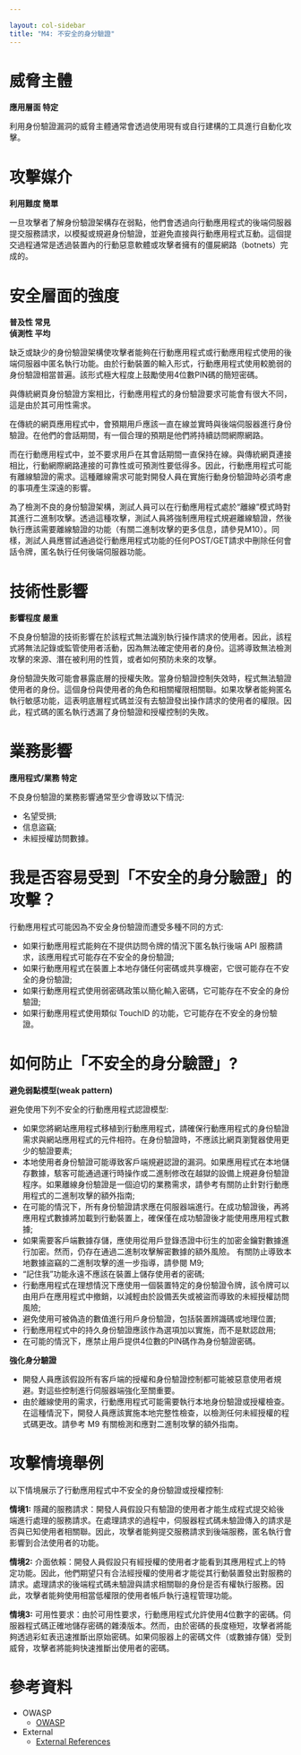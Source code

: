```yaml
---

layout: col-sidebar
title: "M4: 不安全的身分驗證"
---
```


# 威脅主體

**應用層面 特定**

利用身份驗證漏洞的威脅主體通常會透過使用現有或自行建構的工具進行自動化攻擊。

# 攻擊媒介		

**利用難度 簡單**

一旦攻擊者了解身份驗證架構存在弱點，他們會透過向行動應用程式的後端伺服器提交服務請求，以模擬或規避身份驗證，並避免直接與行動應用程式互動。這個提交過程通常是透過裝置內的行動惡意軟體或攻擊者擁有的僵屍網路（botnets）完成的。

# 安全層面的強度

**普及性 常見** <br />
**偵測性 平均**

缺乏或缺少的身份驗證架構使攻擊者能夠在行動應用程式或行動應用程式使用的後端伺服器中匿名執行功能。由於行動裝置的輸入形式，行動應用程式使用較脆弱的身份驗證相當普遍。該形式極大程度上鼓勵使用4位數PIN碼的簡短密碼。

與傳統網頁身份驗證方案相比，行動應用程式的身份驗證要求可能會有很大不同，這是由於其可用性需求。

在傳統的網頁應用程式中，會預期用戶應該一直在線並實時與後端伺服器進行身份驗證。在他們的會話期間，有一個合理的預期是他們將持續訪問網際網路。

而在行動應用程式中，並不要求用戶在其會話期間一直保持在線。與傳統網頁連接相比，行動網際網路連接的可靠性或可預測性要低得多。因此，行動應用程式可能有離線驗證的需求。這種離線需求可能對開發人員在實施行動身份驗證時必須考慮的事項產生深遠的影響。

為了檢測不良的身份驗證架構，測試人員可以在行動應用程式處於“離線”模式時對其進行二進制攻擊。透過這種攻擊，測試人員將強制應用程式規避離線驗證，然後執行應該需要離線驗證的功能（有關二進制攻擊的更多信息，請參見M10）。同樣，測試人員應嘗試通過從行動應用程式功能的任何POST/GET請求中刪除任何會話令牌，匿名執行任何後端伺服器功能。

# 技術性影響	

**影響程度 嚴重**

不良身份驗證的技術影響在於該程式無法識別執行操作請求的使用者。因此，該程式將無法記錄或監管使用者活動，因為無法確定使用者的身份。這將導致無法檢測攻擊的來源、潛在被利用的性質，或者如何預防未來的攻擊。

身份驗證失敗可能會暴露底層的授權失敗。當身份驗證控制失效時，程式無法驗證使用者的身份。這個身份與使用者的角色和相關權限相關聯。如果攻擊者能夠匿名執行敏感功能，這表明底層程式碼並沒有去驗證發出操作請求的使用者的權限。因此，程式碼的匿名執行透漏了身份驗證和授權控制的失敗。

# 業務影響
	
**應用程式/業務 特定** 
		

不良身份驗證的業務影響通常至少會導致以下情況:

- 名望受損;
- 信息盜竊;
- 未經授權訪問數據。

# 我是否容易受到「不安全的身分驗證」的攻擊？

行動應用程式可能因為不安全身份驗證而遭受多種不同的方式:

- 如果行動應用程式能夠在不提供訪問令牌的情況下匿名執行後端 API 服務請求，該應用程式可能存在不安全的身份驗證;
- 如果行動應用程式在裝置上本地存儲任何密碼或共享機密，它很可能存在不安全的身份驗證;
- 如果行動應用程式使用弱密碼政策以簡化輸入密碼，它可能存在不安全的身份驗證;
- 如果行動應用程式使用類似 TouchID 的功能，它可能存在不安全的身份驗證。

# 如何防止「不安全的身分驗證」?

**避免弱點模型(weak pattern)**

避免使用下列不安全的行動應用程式認證模型:

- 如果您將網站應用程式移植到行動應用程式，請確保行動應用程式的身份驗證需求與網站應用程式的元件相符。在身份驗證時，不應該比網頁瀏覽器使用更少的驗證要素;
- 本地使用者身份驗證可能導致客戶端規避認證的漏洞。如果應用程式在本地儲存數據，駭客可能通過運行時操作或二進制修改在越獄的設備上規避身份驗證程序。如果離線身份驗證是一個迫切的業務需求，請參考有關防止針對行動應用程式的二進制攻擊的額外指南;
- 在可能的情況下，所有身份驗證請求應在伺服器端進行。在成功驗證後，再將應用程式數據將加載到行動裝置上，確保僅在成功驗證後才能使用應用程式數據;
- 如果需要客戶端數據存儲，應使用從用戶登錄憑證中衍生的加密金鑰對數據進行加密。然而，仍存在通過二進制攻擊解密數據的額外風險。 有關防止導致本地數據盜竊的二進制攻擊的進一步指導，請參閱 M9;
- “記住我”功能永遠不應該在裝置上儲存使用者的密碼;
- 行動應用程式在理想情況下應使用一個裝置特定的身份驗證令牌，該令牌可以由用戶在應用程式中撤銷，以減輕由於設備丟失或被盜而導致的未經授權訪問風險;
- 避免使用可被偽造的數值進行用戶身份驗證，包括裝置辨識碼或地理位置;
- 行動應用程式中的持久身份驗證應該作為選項加以實施，而不是默認啟用;
- 在可能的情況下，應禁止用戶提供4位數的PIN碼作為身份驗證密碼。

**強化身分驗證**

- 開發人員應該假設所有客戶端的授權和身份驗證控制都可能被惡意使用者規避。對這些控制進行伺服器端強化至關重要。
- 由於離線使用的需求，行動應用程式可能需要執行本地身份驗證或授權檢查。在這種情況下，開發人員應該實施本地完整性檢查，以檢測任何未經授權的程式碼更改。請參考 M9 有關檢測和應對二進制攻擊的額外指南。

# 攻擊情境舉例

以下情境展示了行動應用程式中不安全的身份驗證或授權控制:

**情境1:** 隱藏的服務請求：開發人員假設只有驗證的使用者才能生成程式提交給後端進行處理的服務請求。在處理請求的過程中，伺服器程式碼未驗證傳入的請求是否與已知使用者相關聯。因此，攻擊者能夠提交服務請求到後端服務，匿名執行會影響到合法使用者的功能。

**情境2:** 介面依賴：開發人員假設只有經授權的使用者才能看到其應用程式上的特定功能。因此，他們期望只有合法經授權的使用者才能從其行動裝置發出對服務的請求。處理請求的後端程式碼未驗證與請求相關聯的身份是否有權執行服務。因此，攻擊者能夠使用相當低權限的使用者帳戶執行遠程管理功能。

**情境3:** 可用性要求：由於可用性要求，行動應用程式允許使用4位數字的密碼。伺服器程式碼正確地儲存密碼的雜湊版本。然而，由於密碼的長度極短，攻擊者將能夠透過彩虹表迅速推斷出原始密碼。如果伺服器上的密碼文件（或數據存儲）受到威脅，攻擊者將能夠快速推斷出使用者的密碼。

# 參考資料

- OWASP
  - [OWASP](https://www.owasp.org/index.php/OWASP_Top_Ten)
- External
  - [External References](http://cwe.mitre.org/)